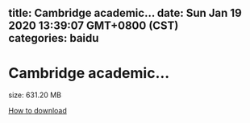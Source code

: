
title: Cambridge academic…
date: Sun Jan 19 2020 13:39:07 GMT+0800 (CST)    
categories: baidu
---

# Cambridge academic…
size: 631.20 MB
 
 

[How to download](https://bpcam.bemobtrk.com/go/2ceec3aa-1ca2-46d6-b9ff-aaa5c184517c?jno=1433)